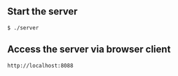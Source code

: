 ## Start the server
```
$ ./server
```

## Access the server via browser client
```
http://localhost:8088
```
